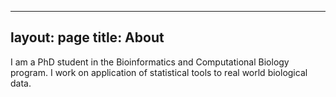 
---
layout: page
title: About
---



I am a PhD student in the Bioinformatics and Computational Biology program. 
I work on application of statistical tools to real world biological data.
